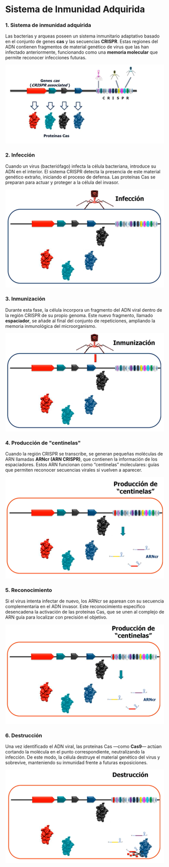 
# Sistema de Inmunidad Adquirida

### 1. Sistema de inmunidad adquirida
Las bacterias y arqueas poseen un sistema inmunitario adaptativo basado en el conjunto de genes **cas** y las secuencias **CRISPR**. Estas regiones del ADN contienen fragmentos de material genético de virus que las han infectado anteriormente, funcionando como una **memoria molecular** que permite reconocer infecciones futuras.

![Sistema de Inmunidad Adquirida](B103/sia0.png "Sistema de Inmunidad Adquirida")

### 2. Infección
Cuando un virus (bacteriófago) infecta la célula bacteriana, introduce su ADN en el interior. El sistema CRISPR detecta la presencia de este material genético extraño, iniciando el proceso de defensa. Las proteínas Cas se preparan para actuar y proteger a la célula del invasor.

![Sistema de Inmunidad Adquirida](B103/sia1.png "Sistema de Inmunidad Adquirida")

### 3. Inmunización
Durante esta fase, la célula incorpora un fragmento del ADN viral dentro de la región CRISPR de su propio genoma. Este nuevo fragmento, llamado **espaciador**, se añade al final del conjunto de repeticiones, ampliando la memoria inmunológica del microorganismo.

![Sistema de Inmunidad Adquirida](B103/sia2.png "Sistema de Inmunidad Adquirida")

### 4. Producción de "centinelas"
Cuando la región CRISPR se transcribe, se generan pequeñas moléculas de ARN llamadas **ARNcr (ARN CRISPR)**, que contienen la información de los espaciadores. Estos ARN funcionan como “centinelas” moleculares: guías que permiten reconocer secuencias virales si vuelven a aparecer.

![Sistema de Inmunidad Adquirida](B103/sia3.png "Sistema de Inmunidad Adquirida")

### 5. Reconocimiento
Si el virus intenta infectar de nuevo, los ARNcr se aparean con su secuencia complementaria en el ADN invasor. Este reconocimiento específico desencadena la activación de las proteínas Cas, que se unen al complejo de ARN guía para localizar con precisión el objetivo.

![Sistema de Inmunidad Adquirida](B103/sia4.png "Sistema de Inmunidad Adquirida")

### 6. Destrucción
Una vez identificado el ADN viral, las proteínas Cas —como **Cas9**— actúan cortando la molécula en el punto correspondiente, neutralizando la infección. De este modo, la célula destruye el material genético del virus y sobrevive, manteniendo su inmunidad frente a futuras exposiciones.

![Sistema de Inmunidad Adquirida](B103/sia5.png "Sistema de Inmunidad Adquirida")